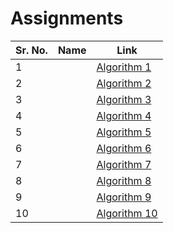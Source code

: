 # Assignments
| Sr. No. | Name                                                      | Link                                                                       |
| ------- | --------------------------------------------------------- | -------------------------------------------------------------------------- |
| 1       |                                                           | [Algorithm 1]()                                                            |
| 2       |                                                           | [Algorithm 2](/FY/DSA/Linked%20List/addAtBegining.md)                      |
| 3       |                                                           | [Algorithm 3](/FY/DSA/Linked%20List/addInBetween.md)                       |
| 4       |                                                           | [Algorithm 4](/FY/DSA/Linked%20List/addAtEnd.md)                           |
| 5       |                                                           | [Algorithm 5](/FY/DSA/Linked%20List/traverseList.md)                       |
| 6       |                                                           | [Algorithm 6](/FY/DSA/Linked%20List/deleteElementAtBegining.md)            |
| 7       |              | [Algorithm 7](/FY/DSA/Linked%20List/deleteElementInBetween.md)             |
| 8       |                       | [Algorithm 8](/FY/DSA/Linked%20List/deleteElementAtEnd.md)                 |
| 9       |                                        | [Algorithm 9](/FY/DSA/Linked%20List/reverseList.md)                        |
| 10      |                               | [Algorithm 10](/FY/PleaseContribute.md)                                    |
